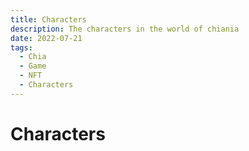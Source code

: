 ```yaml
---
title: Characters
description: The characters in the world of chiania
date: 2022-07-21
tags:
  - Chia
  - Game
  - NFT
  - Characters
---
```


# Characters
